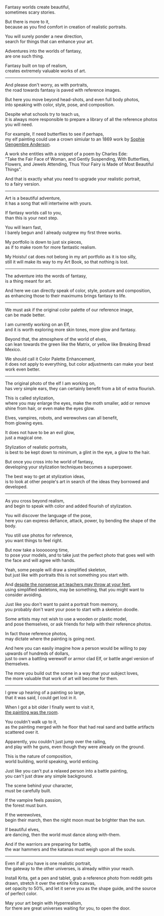 Fantasy worlds create beautiful,\
sometimes scary stories.

But there is more to it,\
because as you find comfort in creation of realistic portraits.

You will surely ponder a new direction,\
search for things that can enhance your art.

Adventures into the worlds of fantasy,\
are one such thing.

Fantasy built on top of realism,\
creates extremely valuable works of art.

---

And please don't worry, as with portraits,\
the road towards fantasy is paved with reference images.

But here you move beyond head-shots, and even full body photos,\
into speaking with color, style, pose, and composition.

Despite what schools try to teach us,\
it is always more responsible to prepare a library of all the reference photos you will need.

For example, I! need butterflies to see if perhaps,\
my elf painting could use a crown simiular to an 1869 work by [Sophie Gengembre Anderson](https://en.wikipedia.org/wiki/Sophie_Gengembre_Anderson).

A work she entitles with a snippet of a poem by Charles Ede:\
"Take the Fair Face of Woman, and Gently Suspending, With Butterflies, Flowers, and Jewels Attending, Thus Your Fairy is Made of Most Beautiful Things".

And that is exactly what you need to upgrade your realistic portrait,\
to a fairy version.

---

Art is a beautiful adventure,\
it has a song that will intertwine with yours.

If fantasy worlds call to you,\
than this is your next step.

You will learn fast,\
I barely begun and I already outgrew my first three works.

My portfolio is down to just six pieces,\
as if to make room for more fantastic realism.

My Hoistu! cat does not belong in my art portfolio as it is too silly,\
still it will make its way to my Art Book, so that nothing is lost.

---

The adventure into the words of fantasy,\
is a thing meant for art.

And here we can directly speak of color, style, posture and composition,\
as enhancing those to their maximums brings fantasy to life.

---

We must ask if the original color palette of our reference image,\
can be made better.

I am currently working on an Elf,\
and it is worth exploring more skin tones, more glow and fantasy.

Beyond that, the atmosphere of the world of elves,\
can lean towards the green like the Matrix, or yellow like Breaking Bread Mexico.

We should call it Color Palette Enhancement,\
it does not apply to everything, but color adjustments can make your best work even better.

---

The original photo of the elf I am working on,\
has very simple ears, they can certainly benefit from a bit of extra flourish.

This is called stylization,\
where you may enlarge the eyes, make the moth smaller, add or remove shine from hair, or even make the eyes glow.

Elves, vampires, robots, and werewolves can all benefit,\
from glowing eyes.

It does not have to be an evil glow,\
just a magical one.

Stylization of realistic portraits,\
is best to be kept down to minimum, a glint in the eye, a glow to the hair.

But once you cross into he world of fantasy,\
developing your stylization techniques becomes a superpower.

The best way to get at stylization ideas,\
is to look at other people's art in search of the ideas they borrowed and developed.

---

As you cross beyond realism,\
and begin to speak with color and added flourish of stylization.

You will discover the language of the pose,\
here you can express defiance, attack, power, by bending the shape of the body.

You still use photos for reference,\
you want things to feel right.

But now take a loooooong time,\
to pose your models, and to take just the perfect photo that goes well with the face and will agree with hands.

Yeah, some people will draw a simplified skeleton,\
but just like with portraits this is not something you start with.

And [despite the nonsense art teachers may throw at your feet](https://www.youtube.com/watch?v=DzSnvxejenY),\
using simplified skeletons, may be something, that you might want to consider avoiding.

Just like you don't want to paint a portrait from memory,\
you probably don't want your pose to start with a skeleton doodle.

Some artists may not wish to use a wooden or plastic model,\
and pose themselves, or ask friends for help with their reference photos.

In fact those reference photos,\
may dictate where the painting is going next.

And here you can easily imagine how a person would be willing to pay upwards of hundreds of dollars,\
just to own a battling werewolf or armor clad Elf, or battle angel version of themselves.

The more you build out the scene in a way that your subject loves,\
the more valuable that work of art will become for them.

---

I grew up hearing of a painting so large,\
that it was said, I could get lost in it.

When I got a bit older I finally went to visit it,\
[the painting was the room](https://www.youtube.com/watch?v=B2uetRVK_Tk).

You couldn't walk up to it,\
as the painting merged with he floor that had real sand and battle artifacts scattered over it.

Apparently, you couldn't just jump over the railing,\
and play with he guns, even though they were already on the ground.

This is the nature of composition,\
world building, world speaking, world enticing.

Just like you can't put a relaxed person into a battle painting,\
you can't just draw any simple background.

The scene behind your character,\
must be carefully built.

If the vampire feels passion,\
the forest must burn.

If the werewolves,\
begin their march, then the night moon must be brighter than the sun.

If beautiful elves,\
are dancing, then the world must dance along with-them.

And if the warriors are preparing for battle,\
the war hammers and the katanas must weigh upon all the souls.

---

Even if all you have is one realistic portrait,\
the gateway to the other universes, is already within your reach.

Install Krita, get a pen and tablet, grab a reference photo from reddit gets drawn, stretch it over the entire Krita canvas,\
set opacity to 50%, and let it serve you as the shape guide, and the source of perfect color.

May your art begin with Hyperrealism,\
for there are great universes waiting for you, to open the door.
